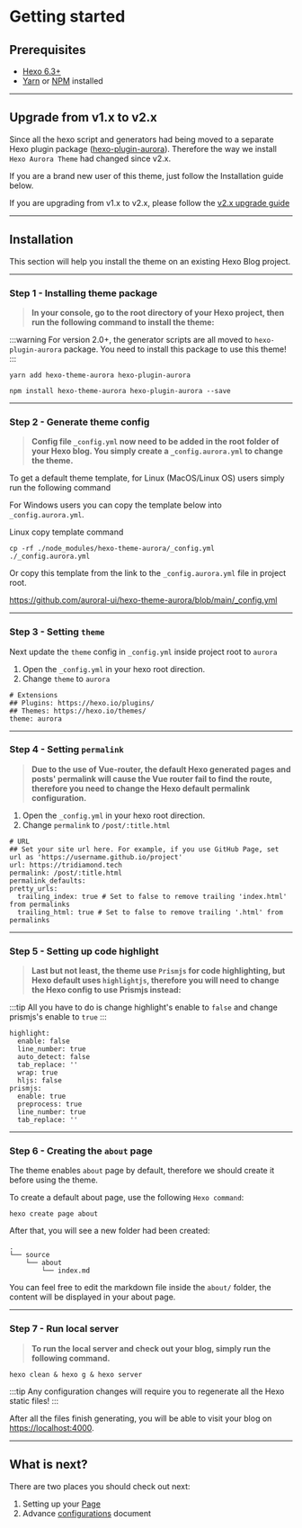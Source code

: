 # Getting started

## Prerequisites

- [Hexo 6.3+](https://hexo.io/)
- [Yarn](https://classic.yarnpkg.com/en/) or [NPM](https://docs.npmjs.com/getting-started) installed

---

## Upgrade from v1.x to v2.x

Since all the hexo script and generators had being moved to a separate Hexo plugin package ([hexo-plugin-aurora](https://github.com/auroral-ui/hexo-plugin-aurora)). Therefore the way we install `Hexo Aurora Theme` had changed since v2.x.

If you are a brand new user of this theme, just follow the Installation guide below.

If you are upgrading from v1.x to v2.x, please follow the [v2.x upgrade guide](/guide/upgrade.html#v1-x-to-v2-x-upgrade)

---

## Installation

This section will help you install the theme on an existing Hexo Blog project.

---

### Step 1 - Installing theme package

> **In your console, go to the root directory of your Hexo project, then run the following command to install the theme:**

:::warning
For version 2.0+, the generator scripts are all moved to `hexo-plugin-aurora` package. You need to install this package to use this theme!
:::

<CodeGroup>
  <CodeGroupItem title="YARN">

```shell:no-line-numbers
yarn add hexo-theme-aurora hexo-plugin-aurora
```

  </CodeGroupItem>

  <CodeGroupItem title="NPM">

```shell:no-line-numbers
npm install hexo-theme-aurora hexo-plugin-aurora --save
```

  </CodeGroupItem>
</CodeGroup>

---

### Step 2 - Generate theme config

> **Config file `_config.yml` now need to be added in the root folder of your Hexo blog. You simply create a `_config.aurora.yml` to change the theme.**

To get a default theme template, for Linux (MacOS/Linux OS) users simply run the following command

For Windows users you can copy the template below into `_config.aurora.yml`.

Linux copy template command

```shell:no-line-numbers
cp -rf ./node_modules/hexo-theme-aurora/_config.yml ./_config.aurora.yml
```

Or copy this template from the link to the `_config.aurora.yml` file in project root.

https://github.com/auroral-ui/hexo-theme-aurora/blob/main/_config.yml

---

### Step 3 - Setting `theme`

Next update the `theme` config in `_config.yml` inside project root to `aurora`

1. Open the `_config.yml` in your hexo root direction.
2. Change `theme` to `aurora`

```yml:no-line-numbers{4}
# Extensions
## Plugins: https://hexo.io/plugins/
## Themes: https://hexo.io/themes/
theme: aurora
```

---

### Step 4 - Setting `permalink`

> **Due to the use of Vue-router, the default Hexo generated pages and posts' permalink will cause the Vue router fail to find the route, therefore you need to change the Hexo default permalink configuration.**

1. Open the `_config.yml` in your hexo root direction.
2. Change `permalink` to `/post/:title.html`

```yaml:no-line-numbers{4}
# URL
## Set your site url here. For example, if you use GitHub Page, set url as 'https://username.github.io/project'
url: https://tridiamond.tech
permalink: /post/:title.html
permalink_defaults:
pretty_urls:
  trailing_index: true # Set to false to remove trailing 'index.html' from permalinks
  trailing_html: true # Set to false to remove trailing '.html' from permalinks
```

---

### Step 5 - Setting up code highlight

> **Last but not least, the theme use `Prismjs` for code highlighting, but Hexo default uses `highlightjs`, therefore you will need to change the Hexo config to use Prismjs instead:**

:::tip
All you have to do is change highlight's enable to `false` and change prismjs's enable to `true`
:::

```yaml:no-line-numbers{2,9}
highlight:
  enable: false
  line_number: true
  auto_detect: false
  tab_replace: ''
  wrap: true
  hljs: false
prismjs:
  enable: true
  preprocess: true
  line_number: true
  tab_replace: ''
```

---

### Step 6 - Creating the `about` page

The theme enables `about` page by default, therefore we should create it before using the theme.

To create a default about page, use the following `Hexo command`:

```shell:no-line-numbers
hexo create page about
```

After that, you will see a new folder had been created:

```shell:no-line-numbers
.
└── source
    └── about
        └── index.md
```

You can feel free to edit the markdown file inside the `about/` folder, the content will be displayed in your about page.

---

### Step 7 - Run local server

> **To run the local server and check out your blog, simply run the following command.**

```shell:no-line-numbers
hexo clean & hexo g & hexo server
```

:::tip
Any configuration changes will require you to regenerate all the Hexo static files!
:::

After all the files finish generating, you will be able to visit your blog on [https://localhost:4000](https://localhost:4000).

---

## What is next?

There are two places you should check out next:

1. Setting up your [Page](/guide/page.html)
2. Advance [configurations](/guide/configuration.html) document
